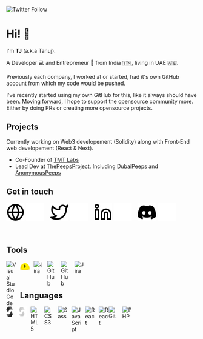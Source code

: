 ![Twitter Follow](https://img.shields.io/twitter/follow/tanujdamani?style=social)

# Hi! :wave:

I'm **TJ** (a.k.a Tanuj).

A Developer :computer: and Entrepreneur :briefcase: from India :india:, living in UAE :united_arab_emirates:.

Previously each company, I worked at or started, had it's own GitHub account from which my code would be pushed.

I've recently started using my own GitHub for this, like it always should have been. Moving forward, I hope to support the opensource community more. Either by doing PRs or creating more opensource projects.

## Projects

Currently working on Web3 developement (Solidity) along with Front-End web developement (React & Next).

- Co-Founder of [TMT Labs](https://tmtlabs.xyz)
- Lead Dev at [ThePeepsProject](https://thepeepsproject.com). Including [DubaiPeeps](https://dubaipeeps.com) and [AnonymousPeeps](https://anonymouspeeps.com)

## Get in touch
<!-- Website -->
[![Website](./img/web-light.svg)](https://tanujd.com#gh-dark-mode-only)
[![Website](./img/web-dark.svg)](https://tanujd.com#gh-dark-mode-only)
&nbsp;&nbsp;
[![Twitter](./img/twitter-light.svg)](https://twitter.com/tanujdamani#gh-light-mode-only)
[![Twitter](./img/twitter-dark.svg)](https://twitter.com/tanujdamani#gh-dark-mode-only)
&nbsp;&nbsp;
[![LinkedIn](./img/linkedin-light.svg)](https://linkedin.com/in/tanujdamani#gh-light-mode-only)
[![LinkedIn](./img/linkedin-dark.svg)](https://linkedin.com/in/tanujdamani#gh-dark-mode-only)
&nbsp;&nbsp;
[![Discord](./img/discord-light.svg)](https://discordapp.com/users/718076379685453828#gh-light-mode-only)
[![Discord](./img/discord-dark.svg)](https://discordapp.com/users/718076379685453828#gh-dark-mode-only)

<br />

## Tools

<img align="left" alt="Visual Studio Code" width="26px" src="https://cdn.jsdelivr.net/gh/devicons/devicon/icons/vscode/vscode-original.svg" style="padding-right:10px;" />&nbsp;&nbsp;
<img align="left" alt="Visual Studio Code" width="26px" src="./img/hardhat.png" style="padding-right:10px; margin-top:5px" />&nbsp;&nbsp;
<img align="left" alt="Jira" width="26px" src="https://cdn.jsdelivr.net/gh/devicons/devicon/icons/jira/jira-original.svg" style="padding-right:10px;" />&nbsp;&nbsp;
<img align="left" alt="GitHub" width="26px" src="https://user-images.githubusercontent.com/3369400/139447912-e0f43f33-6d9f-45f8-be46-2df5bbc91289.png#gh-dark-mode-only" style="padding-right:10px;" />&nbsp;&nbsp;
<img align="left" alt="GitHub" width="26px" src="https://user-images.githubusercontent.com/3369400/139448065-39a229ba-4b06-434b-bc67-616e2ed80c8f.png#gh-light-mode-only" style="padding-right:10px;" />&nbsp;&nbsp;
<img align="left" alt="Jira" width="26px" src="https://cdn.jsdelivr.net/gh/devicons/devicon/icons/confluence/confluence-original.svg" />

<br />

## Languages

<img align="left" alt="Solidity" width="17px" src="./img/solidity-light.svg#gh-light-mode-only" style="padding-right:10px;" />&nbsp;&nbsp;
<img align="left" alt="Solidity" width="27px" src="./img/solidity-dark.svg#gh-dark-mode-only" style="padding-right:10px;" />&nbsp;&nbsp;
<img align="left" alt="HTML5" width="26px" src="https://cdn.jsdelivr.net/gh/devicons/devicon/icons/html5/html5-original.svg" style="padding-right:10px;" />&nbsp;&nbsp;
<img align="left" alt="CSS3" width="26px" src="https://cdn.jsdelivr.net/gh/devicons/devicon/icons/css3/css3-original.svg" style="padding-right:10px;" />&nbsp;&nbsp;
<img align="left" alt="Sass" width="26px" src="https://cdn.jsdelivr.net/gh/devicons/devicon/icons/sass/sass-original.svg" style="padding-right:10px;" />&nbsp;&nbsp;
<img align="left" alt="JavaScript" width="26px" src="https://cdn.jsdelivr.net/gh/devicons/devicon/icons/javascript/javascript-original.svg" style="padding-right:10px;" />&nbsp;&nbsp;
<img align="left" alt="React" width="26px" src="https://cdn.jsdelivr.net/gh/devicons/devicon/icons/react/react-original.svg" style="padding-right:10px;" />&nbsp;&nbsp;
<img align="left" alt="React" width="26px"  src="https://cdn.jsdelivr.net/gh/devicons/devicon/icons/nextjs/nextjs-original-wordmark.svg" />&nbsp;&nbsp;
<img align="left" alt="Git" width="26px" src="https://cdn.jsdelivr.net/gh/devicons/devicon/icons/git/git-original.svg" style="padding-right:10px;" />&nbsp;&nbsp;
<img align="left" alt="PHP" width="26px" src="https://cdn.jsdelivr.net/gh/devicons/devicon/icons/php/php-plain.svg" style="padding-right:10px;" />

[website]: https://tanujd.com
[twitter]: https://twitter.com/tanujdamani
[linkedin]: https://linkedin.com/in/tanujdamani
[discord]: https://discordapp.com/users/718076379685453828
